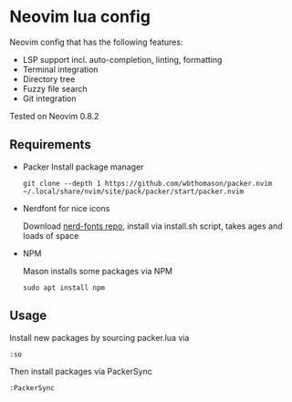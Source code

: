 # Neovim lua config

Neovim config that has the following features:
- LSP support incl. auto-completion, linting, formatting
- Terminal integration
- Directory tree
- Fuzzy file search
- Git integration

Tested on Neovim 0.8.2

## Requirements

- Packer
    Install package manager

    ```
    git clone --depth 1 https://github.com/wbthomason/packer.nvim ~/.local/share/nvim/site/pack/packer/start/packer.nvim
    ```

- Nerdfont for nice icons

    Download [nerd-fonts repo](https://github.com/ryanoasis/nerd-fonts#option-3-install-script), install via install.sh script, takes ages and loads of space

- NPM

    Mason installs some packages via NPM
    ```
    sudo apt install npm
    ```

## Usage

Install new packages by sourcing packer.lua via

```
:so
```

Then install packages via PackerSync

```
:PackerSync
```
